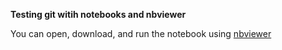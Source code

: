 **Testing git witih notebooks and nbviewer**

You can open, download, and run the notebook using [nbviewer](https://nbviewer.jupyter.org/github/jgendron/modsim_nbtest/blob/master/Transform%20Data%20and%20Load.ipynb)
